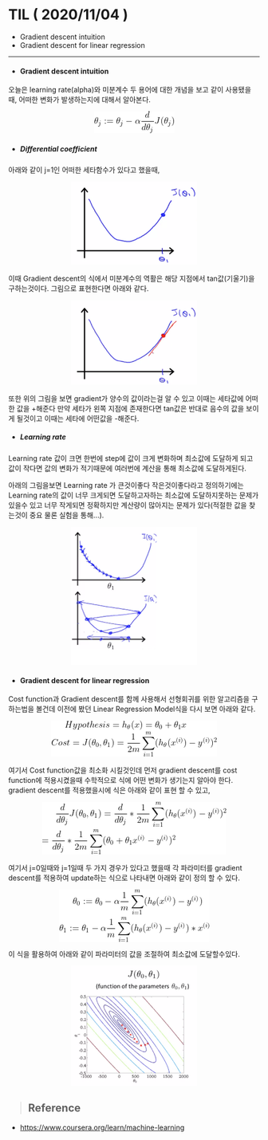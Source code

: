 # TIL ( 2020/11/04 )

- Gradient descent intuition
- Gradient descent for linear regression

---

- #### Gradient descent intuition

오늘은 learning rate(alpha)와 미분계수 두 용어에 대한 개념을 보고 같이 사용됐을 때, 어떠한 변화가 발생하는지에 대해서 알아본다. 



<p align="center"><img src="../image/Machine/11.04/f001.gif" alt="image-20201104203231031" style="zoom:100%;"/></p>


- ##### Differential coefficient	

아래와 같이 j=1인 어떠한 세타함수가 있다고 했을때, 

<p align="center"><img width="50%" height="50%" src="../image/Machine/11.04/001.png" /></p>

 이때 Gradient descent의 식에서 미분계수의 역활은 해당 지점에서 tan값(기울기)을 구하는것이다. 그림으로 표현한다면 아래와 같다. 

<p align="center"><img width="50%" height="50%" src="../image/Machine/11.04/002.png" /></p>

또한 위의 그림을 보면 gradient가 양수의 값이라는걸 알 수 있고 이때는 세타값에 어떠한 값을 +해준다 만약 세타가 왼쪽 지점에 존재한다면 tan값은 반대로 음수의 값을 보이게 될것이고 이때는 세타에 어떤값을 -해준다. 



- ##### Learning rate

Learning rate 값이 크면 한번에 step에 값이 크게 변화하며 최소값에 도달하게 되고  값이 작다면 값의 변화가 적기때문에 여러번에 계산을 통해 최소값에 도달하게된다. 

아래의 그림을보면 Learning rate 가 큰것이좋다 작은것이좋다라고 정의하기에는 Learning rate의 값이 너무 크게되면 도달하고자하는 최소값에 도달하지못하는 문제가 있을수 있고 너무 작게되면 정확하지만 계산량이 많아지는 문제가 있다(적절한 값을 찾는것이 중요 물론 실험을 통해...). 

<p align="center"><img width="50%" height="50%" src="../image/Machine/11.04/003.png" /></p>

- #### Gradient descent for linear regression

Cost function과 Gradient descent를 함께 사용해서 선형회귀를 위한 알고리즘을 구하는법을 볼건데 이전에 봤던 Linear Regression Model식을 다시 보면 아래와 같다. 

<p align="center"><img src="../image/Machine/11.04/f002.gif" alt="image-20201104203231031" style="zoom:100%;" /></p>



여기서 Cost function값을 최소화 시킬것인데 먼저 gradient descent를 cost function에 적용시켰을때 수학적으로 식에 어떤 변화가 생기는지 알아야 한다. gradient descent를 적용했을시에 식은 아래와 같이 표현 할 수 있고, 

<p align="center"><img src="../image/Machine/11.04/f003.gif" alt="image-20201104203231031" style="zoom:100%;" /></p>




여기서  j=0일때와 j=1일때 두 가지 경우가 있다고 했을때 각 파라미터를 gradient descent를 적용하여 update하는 식으로 나타내면 아래와 같이 정의 할 수 있다.

<p align="center"><img src="../image/Machine/11.04/f004.gif" alt="image-20201104203231031" style="zoom:100%;" align="center"/></p>




이 식을 활용하여 아래와 같이 파라미터의 값을 조절하여 최소값에 도달할수있다.

<p align="center"><img width="50%" height="50%" src="../image/Machine/11.04/004.png" /></p>



>## Reference

- https://www.coursera.org/learn/machine-learning